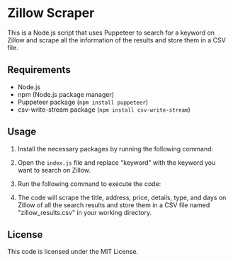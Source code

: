 # Zillow Scraper

This is a Node.js script that uses Puppeteer to search for a keyword on Zillow and scrape all the information of the results and store them in a CSV file.

## Requirements

- Node.js
- npm (Node.js package manager)
- Puppeteer package (`npm install puppeteer`)
- csv-write-stream package (`npm install csv-write-stream`)

## Usage

1. Install the necessary packages by running the following command:


2. Open the `index.js` file and replace "keyword" with the keyword you want to search on Zillow.

3. Run the following command to execute the code:


4. The code will scrape the title, address, price, details, type, and days on Zillow of all the search results and store them in a CSV file named "zillow_results.csv" in your working directory.

## License

This code is licensed under the MIT License.
